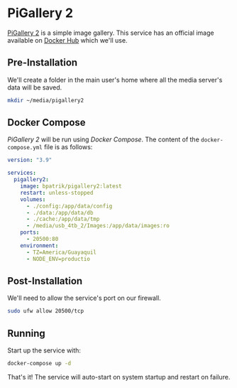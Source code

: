 # PiGallery 2

[PiGallery 2](https://bpatrik.github.io/pigallery2/) is a simple image gallery. This service has an official image available on [Docker Hub](https://hub.docker.com/r/bpatrik/pigallery2) which we'll use.

## Pre-Installation

We'll create a folder in the main user's home where all the media server's data will be saved.

```bash
mkdir ~/media/pigallery2
```

## Docker Compose

*PiGallery 2* will be run using *Docker Compose*. The content of the `docker-compose.yml` file is as follows:

```yaml
version: "3.9"

services:
  pigallery2:
    image: bpatrik/pigallery2:latest
    restart: unless-stopped
    volumes:
      - ./config:/app/data/config
      - ./data:/app/data/db
      - ./cache:/app/data/tmp
      - /media/usb_4tb_2/Images:/app/data/images:ro
    ports:
      - 20500:80
    environment:
      - TZ=America/Guayaquil
      - NODE_ENV=productio
```

## Post-Installation

We'll need to allow the service's port on our firewall.

```bash
sudo ufw allow 20500/tcp
```

## Running

Start up the service with:

```bash
docker-compose up -d
```

That's it! The service will auto-start on system startup and restart on failure.

